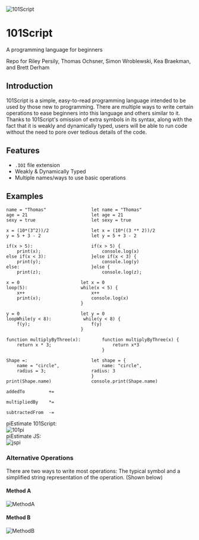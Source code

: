 ![101Script](https://github.com/brettderham/101Script/blob/master/resources/101script-logo.jpg "101Script")
# 101Script
A programming language for beginners

Repo for Riley Persily, Thomas Ochsner, Simon Wroblewski, Kea Braekman, and Brett Derham

## Introduction
101Script is a simple, easy-to-read programming language intended to be used by those new to programming.  There are multiple ways to write certain operations to ease beginners into this language and others similar to it.  Thanks to 101Script's omission of extra symbols in its syntax, along with the fact that it is weakly and dynamically typed, users will be able to run code without the need to pore over tedious details of the code.
## Features
* `.IOI` file extension
* Weakly & Dynamically Typed
* Multiple names/ways to use basic operations

## Examples


```
name = "Thomas"                 let name = "Thomas"
age = 21                        let age = 21
sexy = true                     let sexy = true
```

```
x = (10*(3^2))/2				let x = (10*((3 ** 2))/2
y = 5 + 3 - 2					let y = 5 + 3 - 2
```

```
if(x > 5):						if(x > 5) {
	print(x);						console.log(x)
else if(x < 3):					}else if(x < 3) {
	print(y);						console.log(y)
else:							}else {
	print(z);						console.log(z);
```

```
x = 0                       let x = 0
loop(5):                    while(x < 5) {
    x++                         x++
    print(x);                   console.log(x)
                            }
```

```
y = 0                       let y = 0
loopWhile(y < 8):            while(y < 8) {
    f(y);                       f(y)
                            }
```

```
function multiplyByThree(x):		function multiplyByThree(x) {
	return x * 3;						return x*3
									}
```

```
Shape =:						let shape = {
	name = "circle",				name: "circle",
	radius = 3;					radius: 3
								}
print(Shape.name)				console.print(Shape.name)

```

```
addedTo         +=

multipliedBy    *=

subtractedFrom  -=
```

piEstimate 101Script:  
![101pi](https://github.com/brettderham/101Script/blob/master/resources/pie101.png "101pi")  
piEstimate JS:  
![jspi](https://github.com/brettderham/101Script/blob/master/resources/pieJS.png "jspi")  

### Alternative Operations
There are two ways to write most operations: The typical symbol and a simplified string representation of the operation.  (Shown below)
#### Method A
![MethodA](https://github.com/brettderham/101Script/blob/master/resources/changeMaker101a.png "Method A")
#### Method B
![MethodB](https://github.com/brettderham/101Script/blob/master/resources/changeMaker101b.png "Method B")
